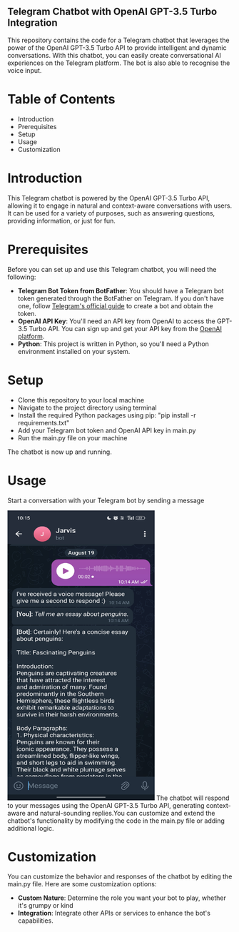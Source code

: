 ## Telegram Chatbot with OpenAI GPT-3.5 Turbo Integration
This repository contains the code for a Telegram chatbot that leverages the power of the OpenAI GPT-3.5 Turbo API to provide intelligent and dynamic conversations. With this chatbot, you can easily create conversational AI experiences on the Telegram platform. The bot is also able to recognise the voice input.
# Table of Contents
- Introduction
- Prerequisites
- Setup
- Usage
- Customization
# Introduction
This Telegram chatbot is powered by the OpenAI GPT-3.5 Turbo API, allowing it to engage in natural and context-aware conversations with users. It can be used for a variety of purposes, such as answering questions, providing information, or just for fun.
# Prerequisites
Before you can set up and use this Telegram chatbot, you will need the following:
- **Telegram Bot Token from BotFather**: You should have a Telegram bot token generated through the BotFather on Telegram. If you don't have one, follow [Telegram's official guide](https://core.telegram.org/bots#botfather) to create a bot and obtain the token.
- **OpenAI API Key**: You'll need an API key from OpenAI to access the GPT-3.5 Turbo API. You can sign up and get your API key from the [OpenAI platform](https://platform.openai.com/).
- **Python**: This project is written in Python, so you'll need a Python environment installed on your system.
# Setup
- Clone this repository to your local machine
- Navigate to the project directory using terminal
- Install the required Python packages using pip: "pip install -r requirements.txt"
- Add your Telegram bot token and OpenAI API key in main.py
- Run the main.py file on your machine

The chatbot is now up and running.
# Usage
Start a conversation with your Telegram bot by sending a message 

<img src="./images/demo.jpg" alt="Image Description" width="330" height="650">  
The chatbot will respond to your messages using the OpenAI GPT-3.5 Turbo API, generating context-aware and natural-sounding replies.You can customize and extend the chatbot's functionality by modifying the code in the main.py file or adding additional logic.

# Customization
You can customize the behavior and responses of the chatbot by editing the main.py file. Here are some customization options:
- **Custom Nature**: Determine the role you want your bot to play, whether it's grumpy or kind
- **Integration**: Integrate other APIs or services to enhance the bot's capabilities.
